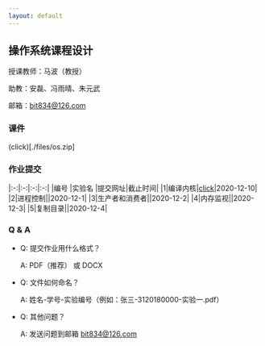 ```yaml
---
layout: default
---
```



## 操作系统课程设计

授课教师：马波（教授）

助教：安磊、冯雨晴、朱元武

邮箱：bit834@126.com

### 课件

(click)[./files/os.zip]

### 作业提交


|:-:|:-:|:-:|:-:|
|编号 |实验名 |提交网址|截止时间|
|1|编译内核|[click](https://workspace.jianguoyun.com/inbox/collect/d9ccf2e6f92842a5b281c06dddacc325/submit)|2020-12-10|
|2|进程控制||2020-12-1|
|3|生产者和消费者||2020-12-2|
|4|内存监视||2020-12-3|
|5|复制目录||2020-12-4|



### Q & A

- Q: 提交作业用什么格式？

  A: PDF（推荐） 或 DOCX

- Q: 文件如何命名？

  A: 姓名-学号-实验编号（例如：张三-3120180000-实验一.pdf）

- Q: 其他问题？

  A: 发送问题到邮箱 bit834@126.com
